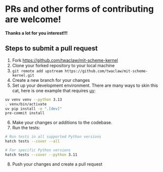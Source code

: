 # PRs and other forms of contributing are welcome!

**Thanks a lot for you interest!!!**

## Steps to submit a pull request

1. Fork https://github.com/twaclaw/mit-scheme-kernel
2. Clone your forked repository to your local machine
3. `git remote add upstream https://github.com/twaclaw/mit-scheme-kernel.git`
4. Create a new branch for your changes
5. Set up your development environment. There are many ways to skin this cat, here is one example that requires [uv](https://docs.astral.sh/uv/getting-started/installation/):

```bash
uv venv venv --python 3.13
. venv/bin/activate
uv pip install -e ".[dev]"
pre-commit install
```

6. Make your changes or additions to the codebase.
7. Run the tests:

```bash
# Run tests in all supported Python versions
hatch tests --cover --all

# For specific Python versions
hatch tests --cover --python 3.11
```

8. Push your changes and create a pull request
